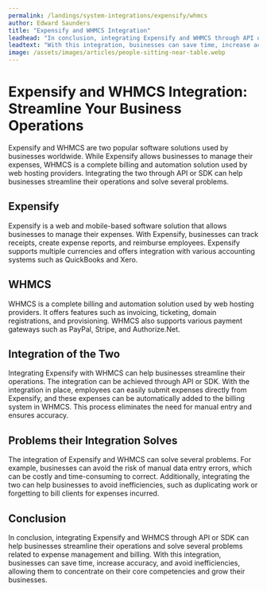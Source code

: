 ```yaml
---
permalink: /landings/system-integrations/expensify/whmcs
author: Edward Saunders
title: "Expensify and WHMCS Integration"
leadhead: "In conclusion, integrating Expensify and WHMCS through API or SDK can help businesses streamline their operations and solve several problems related to expense management and billing"
leadtext: "With this integration, businesses can save time, increase accuracy, and avoid inefficiencies, allowing them to concentrate on their core competencies and grow their businesses."
image: /assets/images/articles/people-sitting-near-table.webp
---
```

<div class="arttext">	<h1>Expensify and WHMCS Integration: Streamline Your Business Operations</h1>
	<p>Expensify and WHMCS are two popular software solutions used by businesses worldwide. While Expensify allows businesses to manage their expenses, WHMCS is a complete billing and automation solution used by web hosting providers. Integrating the two through API or SDK can help businesses streamline their operations and solve several problems.</p>
	<h2>Expensify</h2>
	<p>Expensify is a web and mobile-based software solution that allows businesses to manage their expenses. With Expensify, businesses can track receipts, create expense reports, and reimburse employees. Expensify supports multiple currencies and offers integration with various accounting systems such as QuickBooks and Xero.</p>
	<h2>WHMCS</h2>
	<p>WHMCS is a complete billing and automation solution used by web hosting providers. It offers features such as invoicing, ticketing, domain registrations, and provisioning. WHMCS also supports various payment gateways such as PayPal, Stripe, and Authorize.Net.</p>
	<h2>Integration of the Two</h2>
	<p>Integrating Expensify with WHMCS can help businesses streamline their operations. The integration can be achieved through API or SDK. With the integration in place, employees can easily submit expenses directly from Expensify, and these expenses can be automatically added to the billing system in WHMCS. This process eliminates the need for manual entry and ensures accuracy.</p>
	<h2>Problems their Integration Solves</h2>
	<p>The integration of Expensify and WHMCS can solve several problems. For example, businesses can avoid the risk of manual data entry errors, which can be costly and time-consuming to correct. Additionally, integrating the two can help businesses to avoid inefficiencies, such as duplicating work or forgetting to bill clients for expenses incurred.</p>
	<h2>Conclusion</h2>
	<p>In conclusion, integrating Expensify and WHMCS through API or SDK can help businesses streamline their operations and solve several problems related to expense management and billing. With this integration, businesses can save time, increase accuracy, and avoid inefficiencies, allowing them to concentrate on their core competencies and grow their businesses.</p>
</div>